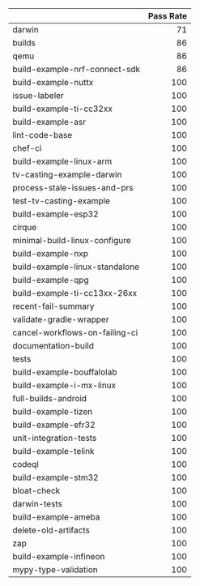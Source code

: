 |                                |   Pass Rate |
|:-------------------------------|------------:|
| darwin                         |          71 |
| builds                         |          86 |
| qemu                           |          86 |
| build-example-nrf-connect-sdk  |          86 |
| build-example-nuttx            |         100 |
| issue-labeler                  |         100 |
| build-example-ti-cc32xx        |         100 |
| build-example-asr              |         100 |
| lint-code-base                 |         100 |
| chef-ci                        |         100 |
| build-example-linux-arm        |         100 |
| tv-casting-example-darwin      |         100 |
| process-stale-issues-and-prs   |         100 |
| test-tv-casting-example        |         100 |
| build-example-esp32            |         100 |
| cirque                         |         100 |
| minimal-build-linux-configure  |         100 |
| build-example-nxp              |         100 |
| build-example-linux-standalone |         100 |
| build-example-qpg              |         100 |
| build-example-ti-cc13xx-26xx   |         100 |
| recent-fail-summary            |         100 |
| validate-gradle-wrapper        |         100 |
| cancel-workflows-on-failing-ci |         100 |
| documentation-build            |         100 |
| tests                          |         100 |
| build-example-bouffalolab      |         100 |
| build-example-i-mx-linux       |         100 |
| full-builds-android            |         100 |
| build-example-tizen            |         100 |
| build-example-efr32            |         100 |
| unit-integration-tests         |         100 |
| build-example-telink           |         100 |
| codeql                         |         100 |
| build-example-stm32            |         100 |
| bloat-check                    |         100 |
| darwin-tests                   |         100 |
| build-example-ameba            |         100 |
| delete-old-artifacts           |         100 |
| zap                            |         100 |
| build-example-infineon         |         100 |
| mypy-type-validation           |         100 |